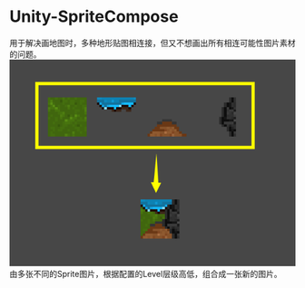 # Unity-SpriteCompose
用于解决画地图时，多种地形贴图相连接，但又不想画出所有相连可能性图片素材的问题。
![Image text](https://github.com/HANKM3NG/Unity-SpriteCompose/blob/master/pics/readme_ref.png?raw=true)
由多张不同的Sprite图片，根据配置的Level层级高低，组合成一张新的图片。
